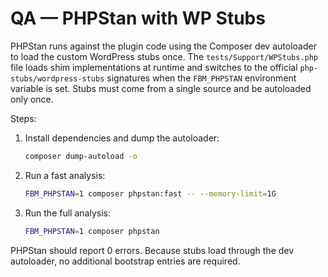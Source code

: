 # QA — PHPStan with WP Stubs

PHPStan runs against the plugin code using the Composer dev autoloader to load the custom WordPress stubs once. The `tests/Support/WPStubs.php` file loads shim implementations at runtime and switches to the official `php-stubs/wordpress-stubs` signatures when the `FBM_PHPSTAN` environment variable is set. Stubs must come from a single source and be autoloaded only once.

Steps:

1. Install dependencies and dump the autoloader:
   ```bash
   composer dump-autoload -o
   ```
2. Run a fast analysis:
   ```bash
   FBM_PHPSTAN=1 composer phpstan:fast -- --memory-limit=1G
   ```
3. Run the full analysis:
   ```bash
   FBM_PHPSTAN=1 composer phpstan
   ```

PHPStan should report 0 errors. Because stubs load through the dev autoloader, no additional bootstrap entries are required.
